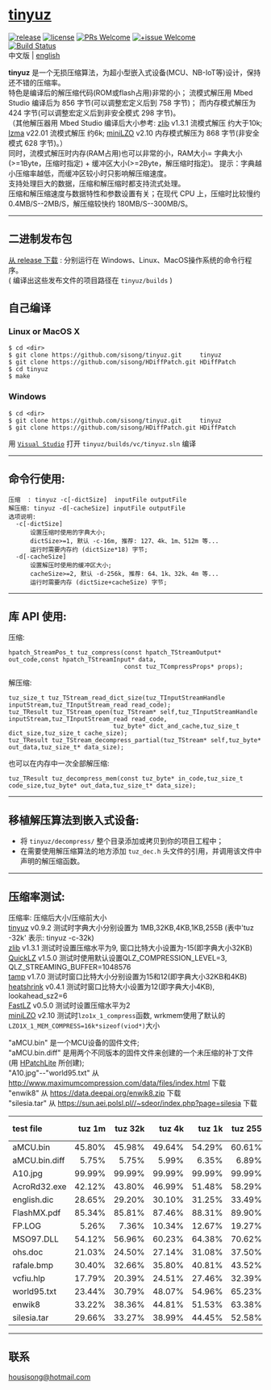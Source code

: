 # [tinyuz]
[![release](https://img.shields.io/badge/release-v1.0.0-blue.svg)](https://github.com/sisong/tinyuz/releases) 
[![license](https://img.shields.io/badge/license-MIT-blue.svg)](https://github.com/sisong/tinyuz/blob/master/LICENSE) 
[![PRs Welcome](https://img.shields.io/badge/PRs-welcome-blue.svg)](https://github.com/sisong/tinyuz/pulls)
[![+issue Welcome](https://img.shields.io/github/issues-raw/sisong/tinyuz?color=green&label=%2Bissue%20welcome)](https://github.com/sisong/tinyuz/issues)   
[![Build Status](https://github.com/sisong/tinyuz/workflows/ci/badge.svg?branch=master)](https://github.com/sisong/tinyuz/actions?query=workflow%3Aci+branch%3Amaster)   
 中文版 | [english](README.md)   

**tinyuz** 是一个无损压缩算法，为超小型嵌入式设备(MCU、NB-IoT等)设计，保持还不错的压缩率。   
特色是编译后的解压缩代码(ROM或flash占用)非常的小； 
流模式解压用 Mbed Studio 编译后为 856 字节(可以调整宏定义后到 758 字节)； 
而内存模式解压为 424 字节(可以调整宏定义后到非安全模式 298 字节)。   
（其他解压器用 Mbed Studio 编译后大小参考: [zlib] v1.3.1 流模式解压 约大于10k; [lzma] v22.01 流模式解压 约6k; [miniLZO] v2.10 内存模式解压为 868 字节(非安全模式 628 字节)。）   
同时，流模式解压时内存(RAM占用)也可以非常的小，RAM大小= 字典大小(>=1Byte，压缩时指定) + 缓冲区大小(>=2Byte，解压缩时指定)。 
提示：字典越小压缩率越低，而缓冲区较小时只影响解压缩速度。   
支持处理巨大的数据，压缩和解压缩时都支持流式处理。   
压缩和解压缩速度与数据特性和参数设置有关；在现代 CPU 上，压缩时比较慢约 0.4MB/S--2MB/S，解压缩较快约 180MB/S--300MB/S。   

[tinyuz]: https://github.com/sisong/tinyuz
[HPatchLite]: https://github.com/sisong/HPatchLite
[zlib]: https://github.com/madler/zlib
[lzma]: https://www.7-zip.org/sdk.html
[QuickLZ]: http://www.quicklz.com/order.html
[tamp]: https://github.com/BrianPugh/tamp
[heatshrink]: https://github.com/atomicobject/heatshrink
[FastLZ]: https://github.com/ariya/fastlz
[miniLZO]: http://www.oberhumer.com/opensource/lzo

---
## 二进制发布包
[从 release 下载](https://github.com/sisong/tinyuz/releases) : 分别运行在 Windows、Linux、MacOS操作系统的命令行程序。     
( 编译出这些发布文件的项目路径在 `tinyuz/builds` )   

## 自己编译
### Linux or MacOS X ###
```
$ cd <dir>
$ git clone https://github.com/sisong/tinyuz.git     tinyuz
$ git clone https://github.com/sisong/HDiffPatch.git HDiffPatch
$ cd tinyuz
$ make
```
### Windows ###
```
$ cd <dir>
$ git clone https://github.com/sisong/tinyuz.git     tinyuz
$ git clone https://github.com/sisong/HDiffPatch.git HDiffPatch
```
用 [`Visual Studio`](https://visualstudio.microsoft.com) 打开 `tinyuz/builds/vc/tinyuz.sln` 编译   

---
## 命令行使用:  
```
压缩  : tinyuz -c[-dictSize]  inputFile outputFile
解压缩: tinyuz -d[-cacheSize] inputFile outputFile
选项说明:
  -c[-dictSize]
      设置压缩时使用的字典大小;
      dictSize>=1, 默认 -c-16m, 推荐: 127、4k、1m、512m 等...
      运行时需要内存约 (dictSize*18) 字节;
  -d[-cacheSize]
      设置解压时使用的缓冲区大小;
      cacheSize>=2, 默认 -d-256k, 推荐: 64、1k、32k、4m 等...
      运行时需要内存 (dictSize+cacheSize) 字节;
```

---
## 库 API 使用:
压缩:
```
hpatch_StreamPos_t tuz_compress(const hpatch_TStreamOutput* out_code,const hpatch_TStreamInput* data,
                                const tuz_TCompressProps* props);
```
解压缩:
```
tuz_size_t tuz_TStream_read_dict_size(tuz_TInputStreamHandle inputStream,tuz_TInputStream_read read_code);
tuz_TResult tuz_TStream_open(tuz_TStream* self,tuz_TInputStreamHandle inputStream,tuz_TInputStream_read read_code,
                             tuz_byte* dict_and_cache,tuz_size_t dict_size,tuz_size_t cache_size);
tuz_TResult tuz_TStream_decompress_partial(tuz_TStream* self,tuz_byte* out_data,tuz_size_t* data_size);
```
也可以在内存中一次全部解压缩:
```
tuz_TResult tuz_decompress_mem(const tuz_byte* in_code,tuz_size_t code_size,tuz_byte* out_data,tuz_size_t* data_size);
```

---
## 移植解压算法到嵌入式设备:
* 将 `tinyuz/decompress/` 整个目录添加或拷贝到你的项目工程中；
* 在需要使用解压缩算法的地方添加 `tuz_dec.h` 头文件的引用，并调用该文件中声明的解压缩函数。

---
## 压缩率测试:
压缩率: 压缩后大小/压缩前大小   
[tinyuz] v0.9.2 测试时字典大小分别设置为 1MB,32KB,4KB,1KB,255B 
(表中'tuz -32k' 表示: tinyuz -c-32k)   
[zlib] v1.3.1 测试时设置压缩水平为9, 窗口比特大小设置为-15(即字典大小32KB)   
[QuickLZ] v1.5.0 测试时使用默认设置QLZ_COMPRESSION_LEVEL=3, QLZ_STREAMING_BUFFER=1048576   
[tamp] v1.7.0 测试时窗口比特大小分别设置为15和12(即字典大小32KB和4KB)   
[heatshrink] v0.4.1 测试时窗口比特大小设置为12(即字典大小4KB), lookahead_sz2=6   
[FastLZ] v0.5.0 测试时设置压缩水平为2   
[miniLZO] v2.10 测试时`lzo1x_1_compress`函数, wrkmem使用了默认的`LZO1X_1_MEM_COMPRESS=16k*sizeof(viod*)`大小   
   
"aMCU.bin" 是一个MCU设备的固件文件;   
"aMCU.bin.diff" 是用两个不同版本的固件文件来创建的一个未压缩的补丁文件(用 [HPatchLite] 所创建);   
"A10.jpg"--"world95.txt" 从 http://www.maximumcompression.com/data/files/index.html 下载   
"enwik8" 从 https://data.deepai.org/enwik8.zip 下载   
"silesia.tar" 从 https://sun.aei.polsl.pl//~sdeor/index.php?page=silesia 下载
   
|test file|tuz 1m|tuz 32k|tuz 4k|tuz 1k|tuz 255|zlib 32k|QuickLZ|tamp 32k|tamp 4k|heatshrink 4k|FastLZ|miniLZO
|:----|----:|----:|----:|----:|----:|----:|----:|----:|----:|----:|----:|----:|
aMCU.bin|45.80%|45.98%|49.64%|54.29%|60.61%|46.54%|54.49%|57.87%|56.11%|58.52%|62.21%|61.33%
aMCU.bin.diff|5.75%|5.75%|5.99%|6.35%|6.89%|5.29%|9.52%|18.91%|16.78%|9.26%|12.50%|14.21%
A10.jpg|99.99%|99.99%|99.99%|99.99%|99.99%|99.88%|100.00%|107.79%|108.27%|112.16%|102.91%|100.38%
AcroRd32.exe|42.12%|43.80%|46.99%|51.48%|58.29%|44.88%|52.07%|55.86%|54.17%|56.15%|61.22%|61.44%
english.dic|28.65%|29.20%|30.10%|31.25%|33.49%|25.83%|35.50%|39.81%|36.64%|36.82%|40.86%|43.82%
FlashMX.pdf|85.34%|85.81%|87.46%|88.31%|89.90%|84.76%|100.00%|92.92%|93.40%|96.60%|89.57%|91.73%
FP.LOG|5.26%|7.36%|10.34%|12.67%|19.27%|6.46%|8.59%|20.95%|21.51%|14.12%|11.97%|13.01%
MSO97.DLL|54.12%|56.96%|60.23%|64.38%|70.62%|57.94%|65.65%|67.75%|65.78%|70.49%|74.80%|75.57%
ohs.doc|21.03%|24.50%|27.14%|31.08%|37.50%|24.05%|25.72%|38.34%|38.15%|33.51%|28.31%|30.41%
rafale.bmp|30.40%|32.66%|35.80%|40.81%|43.52%|30.23%|42.06%|37.38%|39.72%|40.30%|52.63%|55.41%
vcfiu.hlp|17.79%|20.39%|24.51%|27.46%|32.39%|20.41%|24.88%|32.77%|33.87%|30.42%|32.36%|34.10%
world95.txt|23.44%|30.79%|48.07%|54.96%|65.23%|28.87%|35.17%|38.18%|51.30%|54.32%|52.04%|51.56%
enwik8|33.22%|38.36%|44.81%|51.53%|63.38%|36.45%|44.79%|44.48%|48.04%|50.41%|54.52%|55.79%
silesia.tar|29.66%|33.27%|38.99%|44.45%|52.58%|31.98%|38.60%|42.77%|45.09%|44.27%|47.25%|47.50%

---
## 联系
housisong@hotmail.com  

